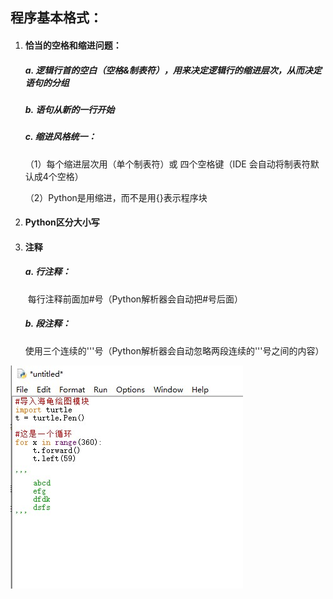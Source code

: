 ## 程序基本格式：



1. #### **恰当的空格和缩进问题：**

   

   ##### a. 逻辑行首的空白（空格&制表符），用来决定逻辑行的缩进层次，从而决定语句的分组

   ##### b. 语句从新的一行开始

   ##### c. 缩进风格统一：

   （1）每个缩进层次用（单个制表符）或 四个空格键（IDE 会自动将制表符默认成4个空格）

   （2）Python是用缩进，而不是用{}表示程序块

   

2. #### **Python区分大小写**

   

3. #### **注释**

   ##### a. 行注释：

   ​    每行注释前面加#号（Python解析器会自动把#号后面）

   ##### b. 段注释：

   ​    使用三个连续的'''号（Python解析器会自动忽略两段连续的'''号之间的内容）



<img src="images/Python程序格式、缩进、注释.jpg">

